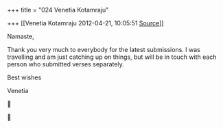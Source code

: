 +++
title = "024 Venetia Kotamraju"

+++
[[Venetia Kotamraju	2012-04-21, 10:05:51 [Source](https://groups.google.com/g/samskrita/c/ii5_VHBuT5A)]]



Namaste,

Thank you very much to everybody for the latest submissions. I was travelling and am just catching up on things, but will be in touch with each person who submitted verses separately.

Best wishes

Venetia





